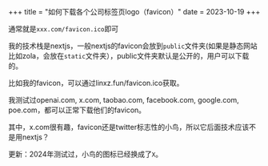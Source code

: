+++
title = "如何下载各个公司标签页logo（favicon）"
date = 2023-10-19
+++

通常就是`xxx.com/favicon.ico`即可

我的技术栈是nextjs，一般nextjs的favicon会放到`public`文件夹(如果是静态网站比如zola，会放在`static`文件夹），public文件夹默认是公开的，用户可以下载的。

比如我的favicon，可以通过linxz.fun/favicon.ico获取。

我测试过openai.com, x.com, taobao.com, facebook.com, google.com, poe.com，都可以正常下载他们的favicon。

其中，x.com很有趣，favicon还是twitter标志性的小鸟，所以它后面技术应该不是用nextjs？

更新：2024年测试过，小鸟的图标已经换成了`X`。


